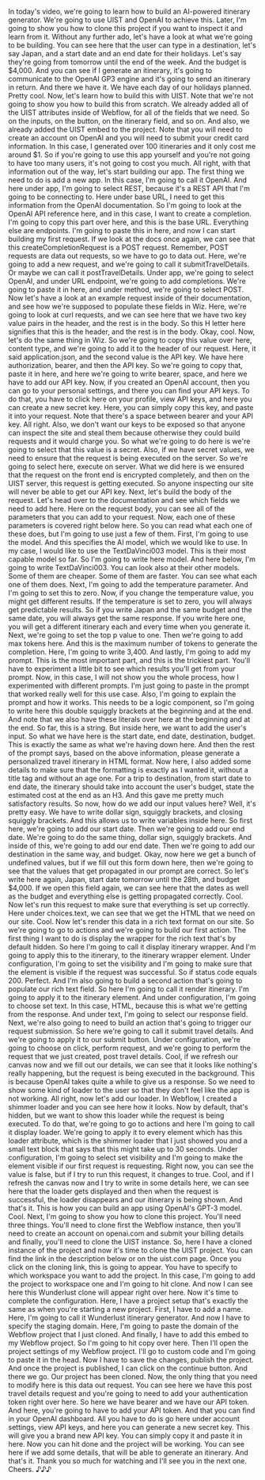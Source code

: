 In today's video, we're going to learn how to build an AI-powered itinerary generator. We're going to use UIST and OpenAI to achieve this. Later, I'm going to show you how to clone this project if you want to inspect it and learn from it. Without any further ado, let's have a look at what we're going to be building. You can see here that the user can type in a destination, let's say Japan, and a start date and an end date for their holidays. Let's say they're going from tomorrow until the end of the week. And the budget is $4,000. And you can see if I generate an itinerary, it's going to communicate to the OpenAI GP3 engine and it's going to send an itinerary in return. And there we have it. We have each day of our holidays planned. Pretty cool. Now, let's learn how to build this with UIST. Note that we're not going to show you how to build this from scratch. We already added all of the UIST attributes inside of Webflow, for all of the fields that we need. So on the inputs, on the button, on the itinerary field, and so on. And also, we already added the UIST embed to the project. Note that you will need to create an account on OpenAI and you will need to submit your credit card information. In this case, I generated over 100 itineraries and it only cost me around $1. So if you're going to use this app yourself and you're not going to have too many users, it's not going to cost you much. All right, with that information out of the way, let's start building our app. The first thing we need to do is add a new app. In this case, I'm going to call it OpenAI. And here under app, I'm going to select REST, because it's a REST API that I'm going to be connecting to. Here under base URL, I need to get this information from the OpenAI documentation. So I'm going to look at the OpenAI API reference here, and in this case, I want to create a completion. I'm going to copy this part over here, and this is the base URL. Everything else are endpoints. I'm going to paste this in here, and now I can start building my first request. If we look at the docs once again, we can see that this createCompletionRequest is a POST request. Remember, POST requests are data out requests, so we have to go to data out. Here, we're going to add a new request, and we're going to call it submitTravelDetails. Or maybe we can call it postTravelDetails. Under app, we're going to select OpenAI, and under URL endpoint, we're going to add completions. We're going to paste it in here, and under method, we're going to select POST. Now let's have a look at an example request inside of their documentation, and see how we're supposed to populate these fields in Wiz. Here, we're going to look at curl requests, and we can see here that we have two key value pairs in the header, and the rest is in the body. So this H letter here signifies that this is the header, and the rest is in the body. Okay, cool. Now, let's do the same thing in Wiz. So we're going to copy this value over here, content type, and we're going to add it to the header of our request. Here, it said application.json, and the second value is the API key. We have here authorization, bearer, and then the API key. So we're going to copy that, paste it in here, and here we're going to write bearer, space, and here we have to add our API key. Now, if you created an OpenAI account, then you can go to your personal settings, and there you can find your API keys. To do that, you have to click here on your profile, view API keys, and here you can create a new secret key. Here, you can simply copy this key, and paste it into your request. Note that there's a space between bearer and your API key. All right. Also, we don't want our keys to be exposed so that anyone can inspect the site and steal them because otherwise they could build requests and it would charge you. So what we're going to do here is we're going to select that this value is a secret. Also, if we have secret values, we need to ensure that the request is being executed on the server. So we're going to select here, execute on server. What we did here is we ensured that the request on the front end is encrypted completely, and then on the UIST server, this request is getting executed. So anyone inspecting our site will never be able to get our API key. Next, let's build the body of the request. Let's head over to the documentation and see which fields we need to add here. Here on the request body, you can see all of the parameters that you can add to your request. Now, each one of these parameters is covered right below here. So you can read what each one of these does, but I'm going to use just a few of them. First, I'm going to use the model. And this specifies the AI model, which we would like to use. In my case, I would like to use the TextDaVinci003 model. This is their most capable model so far. So I'm going to write here model. And here below, I'm going to write TextDaVinci003. You can look also at their other models. Some of them are cheaper. Some of them are faster. You can see what each one of them does. Next, I'm going to add the temperature parameter. And I'm going to set this to zero. Now, if you change the temperature value, you might get different results. If the temperature is set to zero, you will always get predictable results. So if you write Japan and the same budget and the same date, you will always get the same response. If you write here one, you will get a different itinerary each and every time when you generate it. Next, we're going to set the top p value to one. Then we're going to add max tokens here. And this is the maximum number of tokens to generate the completion. Here, I'm going to write 3,400. And lastly, I'm going to add my prompt. This is the most important part, and this is the trickiest part. You'll have to experiment a little bit to see which results you'll get from your prompt. Now, in this case, I will not show you the whole process, how I experimented with different prompts. I'm just going to paste in the prompt that worked really well for this use case. Also, I'm going to explain the prompt and how it works. This needs to be a logic component, so I'm going to write here this double squiggly brackets at the beginning and at the end. And note that we also have these literals over here at the beginning and at the end. So far, this is a string. But inside here, we want to add the user's input. So what we have here is the start date, end date, destination, budget. This is exactly the same as what we're having down here. And then the rest of the prompt says, based on the above information, please generate a personalized travel itinerary in HTML format. Now here, I also added some details to make sure that the formatting is exactly as I wanted it, without a title tag and without an age one. For a trip to destination, from start date to end date, the itinerary should take into account the user's budget, state the estimated cost at the end as an H3. And this gave me pretty much satisfactory results. So now, how do we add our input values here? Well, it's pretty easy. We have to write dollar sign, squiggly brackets, and closing squiggly brackets. And this allows us to write variables inside here. So first here, we're going to add our start date. Then we're going to add our end date. We're going to do the same thing, dollar sign, squiggly brackets. And inside of this, we're going to add our end date. Then we're going to add our destination in the same way, and budget. Okay, now here we get a bunch of undefined values, but if we fill out this form down here, then we're going to see that the values that get propagated in our prompt are correct. So let's write here again, Japan, start date tomorrow until the 28th, and budget $4,000. If we open this field again, we can see here that the dates as well as the budget and everything else is getting propagated correctly. Cool. Now let's run this request to make sure that everything is set up correctly. Here under choices.text, we can see that we get the HTML that we need on our site. Cool. Now let's render this data in a rich text format on our site. So we're going to go to actions and we're going to build our first action. The first thing I want to do is display the wrapper for the rich text that's by default hidden. So here I'm going to call it display itinerary wrapper. And I'm going to apply this to the itinerary, to the itinerary wrapper element. Under configuration, I'm going to set the visibility and I'm going to make sure that the element is visible if the request was successful. So if status code equals 200. Perfect. And I'm also going to build a second action that's going to populate our rich text field. So here I'm going to call it render itinerary. I'm going to apply it to the itinerary element. And under configuration, I'm going to choose set text. In this case, HTML, because this is what we're getting from the response. And under text, I'm going to select our response field. Next, we're also going to need to build an action that's going to trigger our request submission. So here we're going to call it submit travel details. And we're going to apply it to our submit button. Under configuration, we're going to choose on click, perform request, and we're going to perform the request that we just created, post travel details. Cool, if we refresh our canvas now and we fill out our details, we can see that it looks like nothing's really happening, but the request is being executed in the background. This is because OpenAI takes quite a while to give us a response. So we need to show some kind of loader to the user so that they don't feel like the app is not working. All right, now let's add our loader. In Webflow, I created a shimmer loader and you can see here how it looks. Now by default, that's hidden, but we want to show this loader while the request is being executed. To do that, we're going to go to actions and here I'm going to call it display loader. We're going to apply it to every element which has this loader attribute, which is the shimmer loader that I just showed you and a small text block that says that this might take up to 30 seconds. Under configuration, I'm going to select set visibility and I'm going to make the element visible if our first request is requesting. Right now, you can see the value is false, but if I try to run this request, it changes to true. Cool, and if I refresh the canvas now and I try to write in some details here, we can see here that the loader gets displayed and then when the request is successful, the loader disappears and our itinerary is being shown. And that's it. This is how you can build an app using OpenAI's GPT-3 model. Cool. Next, I'm going to show you how to clone this project. You'll need three things. You'll need to clone first the Webflow instance, then you'll need to create an account on openai.com and submit your billing details and finally, you'll need to clone the UIST instance. So, here I have a cloned instance of the project and now it's time to clone the UIST project. You can find the link in the description below or on the uist.com page. Once you click on the cloning link, this is going to appear. You have to specify to which workspace you want to add the project. In this case, I'm going to add the project to workspace one and I'm going to hit clone. And now I can see here this Wunderlust clone will appear right over here. Now it's time to complete the configuration. Here, I have a project setup that's exactly the same as when you're starting a new project. First, I have to add a name. Here, I'm going to call it Wunderlust itinerary generator. And now I have to specify the staging domain. Here, I'm going to paste the domain of the Webflow project that I just cloned. And finally, I have to add this embed to my Webflow project. So I'm going to hit copy over here. Then I'll open the project settings of my Webflow project. I'll go to custom code and I'm going to paste it in the head. Now I have to save the changes, publish the project. And once the project is published, I can click on the continue button. And there we go. Our project has been cloned. Now, the only thing that you need to modify here is this data out request. You can see here we have this post travel details request and you're going to need to add your authentication token right over here. So here we have bearer and we have our API token. And here, you're going to have to add your API token. And that you can find in your OpenAI dashboard. All you have to do is go here under account settings, view API keys, and here you can generate a new secret key. This will give you a brand new API key. You can simply copy it and paste it in here. Now you can hit done and the project will be working. You can see here if we add some details, that will be able to generate an itinerary. And that's it. Thank you so much for watching and I'll see you in the next one. Cheers. ♪♪♪